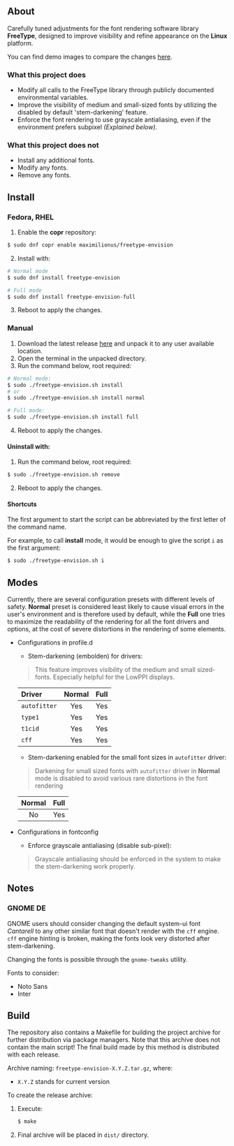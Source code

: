 ## About
Carefully tuned adjustments for the font rendering software library
**FreeType**, designed to improve visibility and refine appearance on the
**Linux** platform.

You can find demo images to compare the changes
[here](https://drive.google.com/drive/folders/1gPoAsNOPaaACBdEX2YEvlK0cw5miBfOd?usp=sharing).

### What this project does
- Modify all calls to the FreeType library through publicly documented
  environmental variables.
- Improve the visibility of medium and small-sized fonts by utilizing the
  disabled by default 'stem-darkening' feature.
- Enforce the font rendering to use grayscale antialiasing, even if the
  environment prefers subpixel *(Explained below)*.

### What this project does not
- Install any additional fonts.
- Modify any fonts.
- Remove any fonts.


## Install

### Fedora, RHEL
1. Enable the **copr** repository:
```sh
$ sudo dnf copr enable maximilionus/freetype-envision
```
2. Install with:
```sh
# Normal mode
$ sudo dnf install freetype-envision

# Full mode
$ sudo dnf install freetype-envision-full
```
3. Reboot to apply the changes.

### Manual
1. Download the latest release
   [here](https://github.com/maximilionus/freetype-envision/releases/latest)
   and unpack it to any user available location.
2. Open the terminal in the unpacked directory.
3. Run the command below, root required:
```sh
# Normal mode:
$ sudo ./freetype-envision.sh install
# or
$ sudo ./freetype-envision.sh install normal

# Full mode:
$ sudo ./freetype-envision.sh install full
```
4. Reboot to apply the changes.

#### Uninstall with:
1. Run the command below, root required:
```sh
$ sudo ./freetype-envision.sh remove
```
2. Reboot to apply the changes.

#### Shortcuts
The first argument to start the script can be abbreviated by the first letter
of the command name.

For example, to call **install** mode, it would be enough to give the script
`i` as the first argument:

```sh
$ sudo ./freetype-envision.sh i
```


## Modes
Currently, there are several configuration presets with different levels of
safety. **Normal** preset is considered least likely to cause visual errors in
the user's environment and is therefore used by default, while the **Full** one
tries to maximize the readability of the rendering for all the font drivers and
options, at the cost of severe distortions in the rendering of some elements.


- Configurations in profile.d
   - Stem-darkening (embolden) for drivers:
   > This feature improves visibility of the medium and small sized-fonts.
   > Especially helpful for the LowPPI displays.

     | Driver       | Normal | Full |
     | :----------- | :----: | :--: |
     | `autofitter` | Yes    | Yes  |
     | `type1`      | Yes    | Yes  |
     | `t1cid`      | Yes    | Yes  |
     | `cff`        | Yes    | Yes  |

   - Stem-darkening enabled for the small font sizes in `autofitter` driver:
   > Darkening for small sized fonts with `autofitter` driver in **Normal**
   > mode is disabled to avoid various rare distortions in the font rendering

     | Normal | Full |
     | :----: | :--: |
     | No     | Yes  |

- Configurations in fontconfig
   - Enforce grayscale antialiasing (disable sub-pixel):
   > Grayscale antialiasing should be enforced in the system to make the
   > stem-darkening work properly.


## Notes
### GNOME DE
GNOME users should consider changing the default system-ui font *Cantarell* to
any other similar font that doesn't render with the `cff` engine. `cff` engine
hinting is broken, making the fonts look very distorted after stem-darkening.

Changing the fonts is possible through the `gnome-tweaks` utility.

Fonts to consider:
- Noto Sans
- Inter


## Build
The repository also contains a Makefile for building the project archive for
further distribution via package managers. Note that this archive does not
contain the main script! The final build made by this method is distributed
with each release.

Archive naming: `freetype-envision-X.Y.Z.tar.gz`, where:
- `X.Y.Z` stands for current version

To create the release archive:
1. Execute:
    ```sh
    $ make
    ```
2. Final archive will be placed in `dist/` directory.
